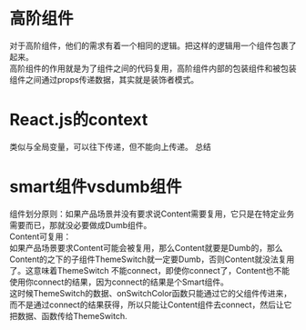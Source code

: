 # 高阶组件  
对于高阶组件，他们的需求有着一个相同的逻辑。把这样的逻辑用一个组件包裹了起来。  
高阶组件的作用就是为了组件之间的代码复用，高阶组件内部的包装组件和被包装组件之间通过props传递数据，其实就是装饰者模式。

# React.js的context
类似与全局变量，可以往下传递，但不能向上传递。
	 总结

# smart组件vsdumb组件  
组件划分原则：如果产品场景并没有要求说Content需要复用，它只是在特定业务需要而已，那就没必要做成Dumb组件。  
Content可复用：  
如果产品场景要求Content可能会被复用，那么Content就要是Dumb的，那么Content的之下的子组件ThemeSwitch就一定要Dumb，否则Content就没法复用了。这意味着ThemeSwitch
不能connect，即使你connect了，Content也不能使用你connect的结果，因为connect的结果是个Smart组件。  
这时候ThemeSwitch的数据、onSwitchColor函数只能通过它的父组件传进来，而不是通过connect的结果获得，所以只能让Content组件去connect，然后让它把数据、函数传给ThemeSwitch.